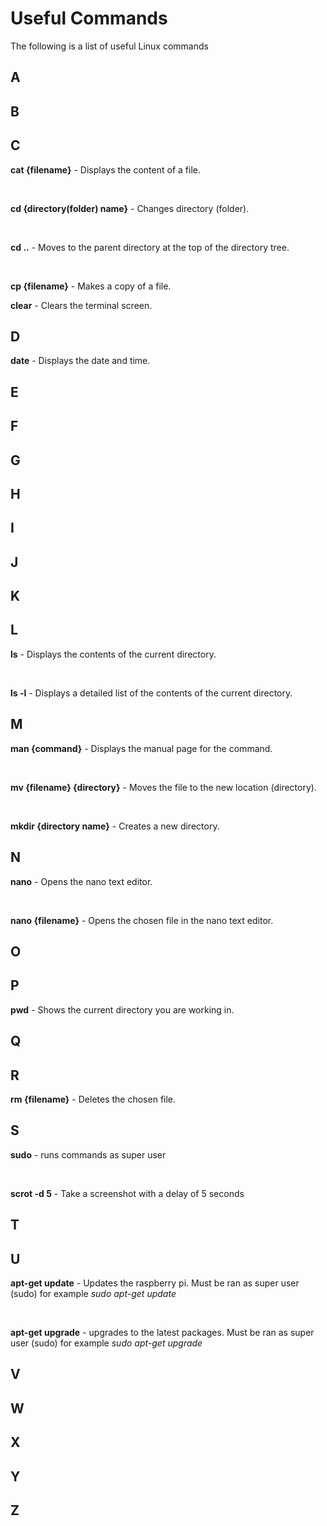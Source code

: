 # Useful Commands
The following is a list of useful Linux commands
## A
## B
## C
**cat {filename}** - Displays the content of a file.

<br>

**cd {directory(folder) name}** - Changes directory (folder).

<br>

**cd ..** - Moves to the parent directory at the top of the directory tree.

<br>

**cp {filename}** - Makes a copy of a file.
<br>

**clear** - Clears the terminal screen.

## D
**date** - Displays the date and time.

## E
## F
## G
## H
## I
## J
## K
## L
**ls** - Displays the contents of the current directory.

<br>

**ls -l** - Displays a detailed list of the contents of the current directory.

## M
**man {command}** - Displays the manual page for the command.

<br>

**mv {filename} {directory}** - Moves the file to the new location (directory).

<br>

**mkdir {directory name}** - Creates a new directory.

## N
**nano** - Opens the nano text editor.

<br>

**nano {filename}** - Opens the chosen file in the nano text editor.

## O
## P
**pwd** - Shows the current directory you are working in.

## Q
## R
**rm {filename}** - Deletes the chosen file.

## S
**sudo** - runs commands as super user

<br>

**scrot -d 5** - Take a screenshot with a delay of 5 seconds

## T
## U
**apt-get update** - Updates the raspberry pi. Must be ran as super user (sudo) for example *sudo apt-get update*

<br>

**apt-get upgrade** - upgrades to the latest packages. Must be ran as super user (sudo) for example *sudo apt-get upgrade*

## V
## W
## X
## Y
## Z
